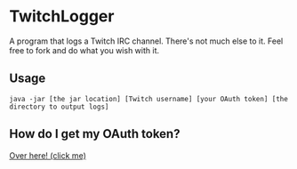 TwitchLogger
============

A program that logs a Twitch IRC channel. There's not much else to it. Feel free to fork and do what you wish with it.

## Usage

`java -jar [the jar location] [Twitch username] [your OAuth token] [the directory to output logs]`

## How do I get my OAuth token?

[Over here! (click me)](http://www.twitchapps.com/tmi/)
